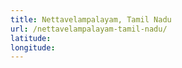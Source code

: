 ```yaml
---
title: Nettavelampalayam, Tamil Nadu
url: /nettavelampalayam-tamil-nadu/
latitude: 
longitude: 
---
```

